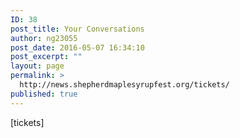 ```yaml
---
ID: 38
post_title: Your Conversations
author: ng23055
post_date: 2016-05-07 16:34:10
post_excerpt: ""
layout: page
permalink: >
  http://news.shepherdmaplesyrupfest.org/tickets/
published: true
---
```

[tickets]